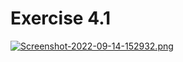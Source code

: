 # Exercise 4.1
[![Screenshot-2022-09-14-152932.png](https://i.postimg.cc/qqrChFxX/Screenshot-2022-09-14-152932.png)](https://postimg.cc/Vr7N2DTd)